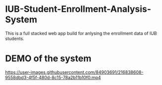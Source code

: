 # IUB-Student-Enrollment-Analysis-System
This is a full stacked web app build for anlysing the enrollment data of IUB students.


# DEMO of the system

https://user-images.githubusercontent.com/84903691/216838608-9558dbd3-4f5f-480d-8c15-78a2b11b10f0.mp4

